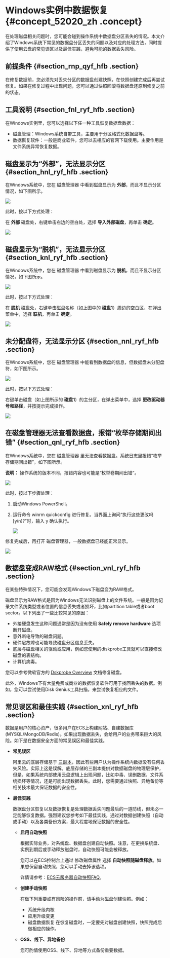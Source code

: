 # Windows实例中数据恢复 {#concept_52020_zh .concept}

在处理磁盘相关问题时，您可能会碰到操作系统中数据盘分区丢失的情况。本文介绍了Windows系统下常见的数据盘分区丢失的问题以及对应的处理方法，同时提供了使用云盘的常见误区以及最佳实践，避免可能的数据丢失风险。

## 前提条件 {#section_rnp_qyf_hfb .section}

在修复数据前，您必须先对丢失分区的数据盘创建快照，在快照创建完成后再尝试修复。如果在修复过程中出现问题，您可以通过快照回滚将数据盘还原到修复之前的状态。

## 工具说明 {#section_fnl_ryf_hfb .section}

在Windows实例里，您可以选择以下任一种工具恢复数据盘数据：

-   磁盘管理：Windows系统自带工具，主要用于分区格式化数据盘等。
-   数据恢复软件：一般是商业软件，您可以去相应的官网下载使用。主要作用是文件系统异常恢复数据。

## 磁盘显示为“外部”，无法显示分区 {#section_hnl_ryf_hfb .section}

在Windows系统中，您在 磁盘管理器 中看到磁盘显示为 **外部**，而且不显示分区情况，如下图所示。

![](images/13067_zh-CN_source.png)

此时，按以下方式处理：

在 **外部** 磁盘处，右键单击右边的空白处，选择 **导入外部磁盘**，再单击 **确定**。

![](images/13068_zh-CN_source.png)

## 磁盘显示为“脱机”，无法显示分区 {#section_knl_ryf_hfb .section}

在Windows系统中，您在 磁盘管理器 中看到磁盘显示为 **脱机**，而且不显示分区情况，如下图所示。

![](images/13069_zh-CN_source.png)

此时，按以下方式处理：

在 **脱机** 磁盘处，右键单击磁盘名称（如上图中的 **磁盘1**）周边的空白区，在弹出菜单中，选择 **联机**，再单击 **确定**。

![](images/13070_zh-CN_source.png)

## 未分配盘符，无法显示分区 {#section_nnl_ryf_hfb .section}

在Windows系统中，您在 磁盘管理器 中能看到数据盘的信息，但数据盘未分配盘符，如下图所示。

![](images/13071_zh-CN_source.png)

此时，按以下方式处理：

右键单击磁盘（如上图所示的 **磁盘1**）的主分区，在弹出菜单中，选择 **更改驱动器号和路径**，并按提示完成操作。

![](images/13072_zh-CN_source.png)

## 在磁盘管理器无法查看数据盘，报错“枚举存储期间出错” {#section_qnl_ryf_hfb .section}

在Windows系统中，您在 磁盘管理器 里无法查看数据盘。系统日志里报错“枚举存储期间出错”，如下图所示。

**说明：** 操作系统的版本不同，报错内容也可能是“枚举卷期间出错”。

![](images/13073_zh-CN_source.png)

此时，按以下步骤处理：

1.  启动Windows PowerShell。
2.  运行命令 winrm quickconfig 进行修复。当界面上询问“执行这些更改吗\[y/n\]?”时，输入 y 确认执行。

    ![](images/13074_zh-CN_source.png)


修复完成后，再打开 磁盘管理器，一般数据盘已经能正常显示。

![](images/13075_zh-CN_source.png)

## 数据盘变成RAW格式 {#section_vnl_ryf_hfb .section}

在某些特殊情况下，您可能会发现Windows下磁盘变为RAW格式。

磁盘显示为RAW格式是因为Windows无法识别磁盘上的文件系统。一般是因为记录文件系统类型或者位置的信息丢失或者损坏，比如partition table或者boot sector。以下列出了一些比较常见的原因：

-   外接硬盘发生这种问题通常是因为没有使用 **Safely remove hardware** 选项断开磁盘。
-   意外断电导致的磁盘问题。
-   硬件层故障也可能导致磁盘分区信息丢失。
-   底层与磁盘相关的驱动或应用，例如您使用的diskprobe工具就可以直接修改磁盘的表结构。
-   计算机病毒。

您可以参考微软官方的 [Dskprobe Overview](https://technet.microsoft.com/en-us/library/cc736327(v=ws.10).aspx) 文档修复磁盘。

此外，Windows下有大量免费或商业的数据恢复软件可用于找回丢失的数据。例如，您可以尝试使用Disk Genius工具扫描，来尝试恢复相应的文件。

## 常见误区和最佳实践 {#section_xnl_ryf_hfb .section}

数据是用户的核心资产，很多用户在ECS上构建网站、自建数据库\(MYSQL/MongoDB/Redis\)。如果出现数据丢失，会给用户的业务带来巨大的风险。如下是在数据安全方面的常见误区和最佳实践。

-   **常见误区**

    阿里云的底层存储基于 [三副本](../../../../intl.zh-CN/产品简介/块存储/云盘三副本技术.md#)，因此有些用户认为操作系统内数据没有任何丢失风险。实际上这是误解。底层存储的三副本提供对数据磁盘的物理层保护，但是，如果系统内部使用云盘逻辑上出现问题，比如中毒、误删数据、文件系统损坏等情况，还是可能出现数据丢失。此时，您需要通过快照、异地备份等相关技术最大保证数据的安全性。

-   **最佳实践**

    数据盘分区恢复以及数据恢复是处理数据丢失问题最后的一道防线，但未必一定能够恢复数据。强烈建议您参考如下最佳实践，通过对数据创建快照（自动或手动）以及各类备份方案，最大程度地保证数据的安全性。

    -   **启用自动快照**

        根据实际业务，对系统盘、数据盘创建自动快照。注意，在更换系统盘、实例到期后或手动释放磁盘时，自动快照可能会被释放。

        您可以在ECS控制台上通过 修改磁盘属性 选择 **自动快照随磁盘释放**。如果想保留自动快照，您可以手动去掉该选项。

        详情请参考：[ECS云服务器自动快照FAQ](https://www.alibabacloud.com/help/zh/faq-detail/40552.htm)。

    -   **创建手动快照**

        在做下列重要或有风险的操作前，请手动为磁盘创建快照。例如：

        -   系统升级内核
        -   应用升级变更
        -   磁盘数据恢复
        在恢复磁盘时，一定要先对磁盘创建快照，快照完成后做相应的操作。

    -   **OSS、线下、异地备份**

        您可酌情使用OSS、线下、异地等方式备份重要数据。


